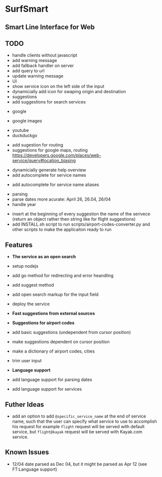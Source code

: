 # SurfSmart
## Smart Line Interface for Web

## TODO
 - handle clients without javascript
  - add warning message
  - add fallback handler on server
  - add query to url
  - update warning message
 - UI
  - show service icon on the left side of the input
  - dynamicially add icon for swaping origin and destination
 - suggestions
  - add suggestions for search services
   + google
   - google images
   + youtube
   + duckduckgo
  - add sugestion for routing
  - suggestions for google maps, routing https://developers.google.com/places/web-service/query#location_biasing
 + dynamicially generate help overview
 + add autocomplete for service names
 - add autocomplete for service name aliases
 + parsing
  + parse dates more acurate: April 26, 26.04, 26/04
  + handle year
 - insert at the beginning of every suggestion the name of the serivece (return an object rather then string like for flight suggestions)
 - add INSTALL.sh script to run scripts/airport-codes-converter.py and other scripts to make the applicaiton ready to run

## Features
 - **The service as an open search**
  - setup nodejs
  - add go method for redirecting and error heandling
  - add suggest method
  - add open search markup for the input field
  - deploy the service
 
 - **Fast suggestions from external sources**

 - **Suggestions for airport codes**
  + add basic suggestions (undependent from cursor position)
  - make suggestions dependent on cursor position
  - make a dictionary of airport codes, cities
  - trim user input

 - **Language support**
  - add language support for parsing dates
  - add language support for services

## Futher Ideas
 - add an option to add `@specific_service_name` at the end of service name, such that the user can specify what service to use to accomplish his request
   for example `flight` request will be served with default service, but `flight@kayak` request will be served with Kayak.com service.

## Known Issues
 - 12/04 date parsed as Dec 04, but it might be parsed as Apr 12 (see FT:Language support)

